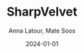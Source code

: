 ---
title: "SharpVelvet"
collection: publications
permalink: /publication/2024-01-01-SharpVelvet
date: 2024-01-01
year: 2024
author: ' Anna Latour,  Mate Soos'
venue: 'github'
paperurl: 'https://github.com/meelgroup/SharpVelvet'
links: <a href="https://github.com/meelgroup/SharpVelvet" target="_blank">code</a>, <a href="https://github.com/latower/latower.github.io/raw/master/files/bib/LatEtAl24b.bib" download target="_blank">bib</a>
---